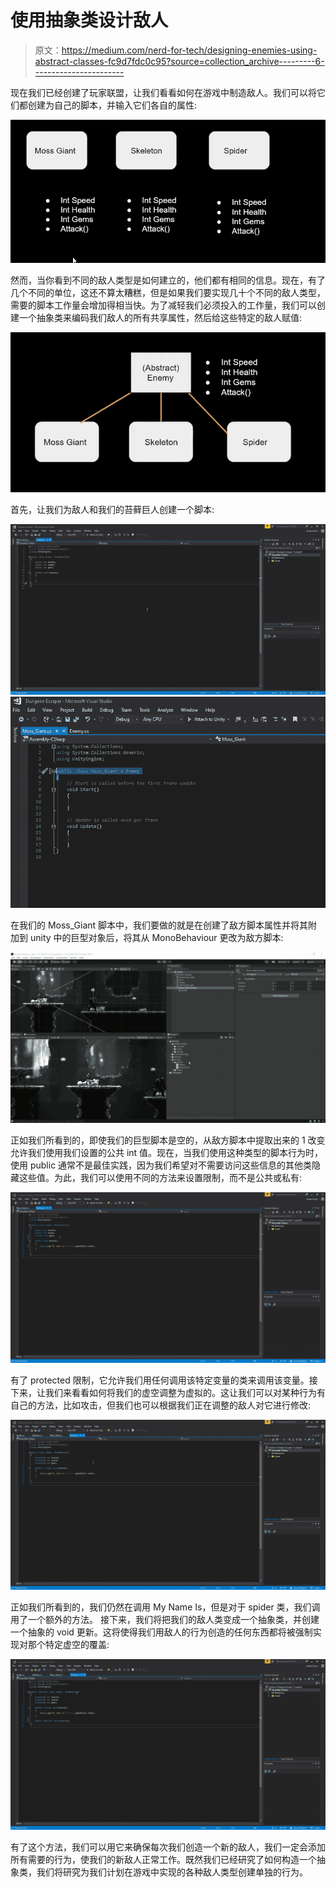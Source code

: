 # 使用抽象类设计敌人

> 原文：<https://medium.com/nerd-for-tech/designing-enemies-using-abstract-classes-fc9d7fdc0c95?source=collection_archive---------6----------------------->

现在我们已经创建了玩家联盟，让我们看看如何在游戏中制造敌人。我们可以将它们都创建为自己的脚本，并输入它们各自的属性:

![](img/59bb6dfe1e74f77745c845a93c8d6b59.png)

然而，当你看到不同的敌人类型是如何建立的，他们都有相同的信息。现在，有了几个不同的单位，这还不算太糟糕，但是如果我们要实现几十个不同的敌人类型，需要的脚本工作量会增加得相当快。为了减轻我们必须投入的工作量，我们可以创建一个抽象类来编码我们敌人的所有共享属性，然后给这些特定的敌人赋值:

![](img/f63292977d8df513318a26e567bb56a1.png)

首先，让我们为敌人和我们的苔藓巨人创建一个脚本:

![](img/c680237736f7717bfd6c59b64c3a5b1b.png)![](img/558f0274b1d957706cf00a34064d39e5.png)

在我们的 Moss_Giant 脚本中，我们要做的就是在创建了敌方脚本属性并将其附加到 unity 中的巨型对象后，将其从 MonoBehaviour 更改为敌方脚本:

![](img/daa812ce366aa81afa4f7c8b909106bc.png)

正如我们所看到的，即使我们的巨型脚本是空的，从敌方脚本中提取出来的 1 改变允许我们使用我们设置的公共 int 值。现在，当我们使用这种类型的脚本行为时，使用 public 通常不是最佳实践，因为我们希望对不需要访问这些信息的其他类隐藏这些值。为此，我们可以使用不同的方法来设置限制，而不是公共或私有:

![](img/51782fdf9d4d97fbe8f899b74e983d7b.png)

有了 protected 限制，它允许我们用任何调用该特定变量的类来调用该变量。接下来，让我们来看看如何将我们的虚空调整为虚拟的。这让我们可以对某种行为有自己的方法，比如攻击，但我们也可以根据我们正在调整的敌人对它进行修改:

![](img/528a8d9754eb5505caa2285468c8bcf1.png)

正如我们所看到的，我们仍然在调用 My Name Is，但是对于 spider 类，我们调用了一个额外的方法。
接下来，我们将把我们的敌人类变成一个抽象类，并创建一个抽象的 void 更新。这将使得我们用敌人的行为创造的任何东西都将被强制实现对那个特定虚空的覆盖:

![](img/778b36cfe0ce943863a152617db44410.png)

有了这个方法，我们可以用它来确保每次我们创造一个新的敌人，我们一定会添加所有需要的行为，使我们的新敌人正常工作。既然我们已经研究了如何构造一个抽象类，我们将研究为我们计划在游戏中实现的各种敌人类型创建单独的行为。